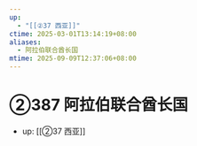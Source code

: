 ```yaml
---
up:
  - "[[②37 西亚]]"
ctime: 2025-03-01T13:14:19+08:00
aliases:
  - 阿拉伯联合酋长国
mtime: 2025-09-09T12:37:06+08:00
---
```


# ②387 阿拉伯联合酋长国

- up: [[②37 西亚]]
